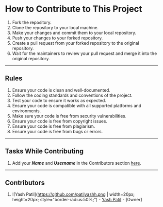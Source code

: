 # How to Contribute to This Project

1. Fork the repository.
2. Clone the repository to your local machine.
3. Make your changes and commit them to your local repository.
4. Push your changes to your forked repository.
5. Create a pull request from your forked repository to the original repository.
6. Wait for the maintainers to review your pull request and merge it into the original repository.

---

## Rules

1. Ensure your code is clean and well-documented.
2. Follow the coding standards and conventions of the project.
3. Test your code to ensure it works as expected.
4. Ensure your code is compatible with all supported platforms and environments.
5. Make sure your code is free from security vulnerabilities.
6. Ensure your code is free from copyright issues.
7. Ensure your code is free from plagiarism.
8. Ensure your code is free from bugs or errors.

---

## Tasks While Contributing

1. Add your ***Name*** and ***Username*** in the Contributors section [here](contribution.md).

---

## Contributors

1. ![Yash Patil](https://github.com/patilyashh.png | width=20px; height=20px; style="border-radius:50%;") - [Yash Patil](https://github.com/patilyashh) - [Owner]

